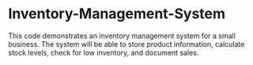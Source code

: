 # Inventory-Management-System
This code demonstrates an inventory management system for a small business. The system will be able to store product information, calculate stock levels, check for low inventory, and document sales.
